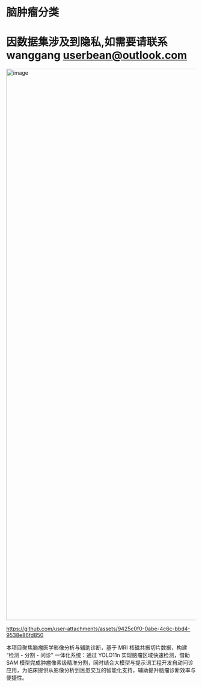 # 脑肿瘤分类
# 因数据集涉及到隐私,如需要请联系wanggang userbean@outlook.com
<img width="1456" height="1464" alt="image" src="https://github.com/user-attachments/assets/610a1522-e5ec-41a9-945b-ff4e9fc803af" />


https://github.com/user-attachments/assets/9425c0f0-0abe-4c6c-bbd4-9538e86fd850



本项目聚焦脑瘤医学影像分析与辅助诊断，基于 MRI 核磁共振切片数据，构建 “检测 - 分割 - 问诊” 一体化系统：通过 YOLO11n 实现脑瘤区域快速检测，借助 SAM 模型完成肿瘤像素级精准分割，同时结合大模型与提示词工程开发自动问诊应用，为临床提供从影像分析到医患交互的智能化支持，辅助提升脑瘤诊断效率与便捷性。
